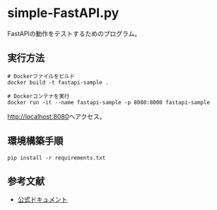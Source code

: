 # simple-FastAPI.py

FastAPIの動作をテストするためのプログラム。  

## 実行方法

```shell
# Dockerファイルをビルド
docker build -t fastapi-sample .

# Dockerコンテナを実行
docker run -it --name fastapi-sample -p 8080:8000 fastapi-sample
```

<http://localhost:8080>へアクセス。  

## 環境構築手順

```shell
pip install -r requirements.txt
```

## 参考文献

- [公式ドキュメント](https://fastapi.tiangolo.com/ja/)
